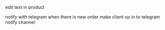 edit text in product

notify with telegram when there is new order
make client op in to telegram notify channel
